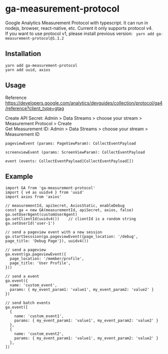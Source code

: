 # ga-measurement-protocol
Google Analytics Measurement Protocol with typescript. It can run in nodejs, browser, react-native, etc.
Current it only supports protocol v4.  
If you want to use protocol v1, please install previous version: ` yarn add ga-measurement-protocol@1.1.2` 


## Installation

```
yarn add ga-measurement-protocol
yarn add uuid, axios
```

## Usage
Reference https://developers.google.com/analytics/devguides/collection/protocol/ga4/reference?client_type=gtag

Create API Secret: Admin > Data Streams > choose your stream > Measurement Protocol > Create  
Get Measurement ID: Admin > Data Streams > choose your stream > Measurement ID  

```
pageviewEvent (params: PageViewParam): CollectEventPayload

screenviewEvent (params: ScreenViewParam): CollectEventPayload

event (events: CollectEventPayload|CollectEventPayload[])
```

## Example

```
import GA from 'ga-measurement-protocol'
import { v4 as uuidv4 } from 'uuid'
import axios from 'axios'

// measurementId, apiSecret, AxiosStatic, enableDebug
const ga = new GA(measurementId, apiSecret, axios, false)
ga.setUserAgent(customUserAgent)
ga.setClientId(uuidv4())    // clientId is a random string
ga.setUserId('user-1')

// send a pageview event with a new session
ga.startSesssion(ga.pageviewEvent({page_location: '/debug', page_title: 'Debug Page'}), uuidv4())

// send a pageview
ga.event(ga.pageviewEvent({
  page_location: '/member/profile',
  page_title: 'User Profile',
}))

// send a event
ga.event({
  name: 'custom_event',
  params: { my_event_param1: 'value1', my_event_param2: 'value2' }
})

// send batch events
ga.event([
  {
    name: 'custom_event1',
    params: { my_event_param1: 'value1', my_event_param2: 'value2' }
  },
  {
    name: 'custom_event2',
    params: { my_event_param1: 'value1', my_event_param2: 'value2' }
  },
])
```
